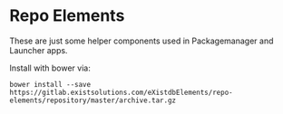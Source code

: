 # Repo Elements

These are just some helper components used in Packagemanager and Launcher apps.

Install with bower via:

```bower install --save https://gitlab.existsolutions.com/eXistdbElements/repo-elements/repository/master/archive.tar.gz```